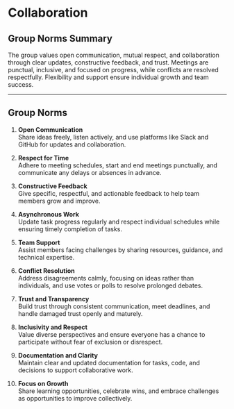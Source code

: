 # Collaboration

<!-- group norms summary -->

## Group Norms Summary  

The group values open communication, mutual respect, and collaboration through
clear updates, constructive feedback, and trust. Meetings are punctual, inclusive,
and focused on progress, while conflicts are resolved respectfully. Flexibility
and support ensure individual growth and team success.

---

<!-- group norms list -->

## Group Norms  

1. **Open Communication**  
   Share ideas freely, listen actively, and use platforms like Slack and GitHub
   for updates and collaboration.

2. **Respect for Time**  
   Adhere to meeting schedules, start and end meetings punctually, and communicate
   any delays or absences in advance.

3. **Constructive Feedback**  
   Give specific, respectful, and actionable feedback to help team members grow
   and improve.

4. **Asynchronous Work**  
   Update task progress regularly and respect individual schedules while ensuring
   timely completion of tasks.

5. **Team Support**  
   Assist members facing challenges by sharing resources, guidance, and technical
   expertise.

6. **Conflict Resolution**  
   Address disagreements calmly, focusing on ideas rather than individuals, and
   use votes or polls to resolve prolonged debates.

7. **Trust and Transparency**  
   Build trust through consistent communication, meet deadlines, and handle damaged
   trust openly and maturely.

8. **Inclusivity and Respect**  
   Value diverse perspectives and ensure everyone has a chance to participate without
   fear of exclusion or disrespect.

9. **Documentation and Clarity**  
   Maintain clear and updated documentation for tasks, code, and decisions to support
   collaborative work.

10. **Focus on Growth**  
   Share learning opportunities, celebrate wins, and embrace challenges as opportunities
   to improve collectively.
